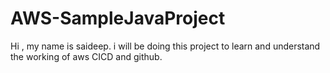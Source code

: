 # AWS-SampleJavaProject
Hi , my name is saideep. i will be doing this project to learn and understand the working of aws CICD and github.
